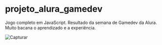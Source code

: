 # projeto_alura_gamedev
Jogo completo em JavaScript. Resultado da semana de Gamedev da Alura. Muito bacana o aprendizado e a experiência.

![Capturar](https://user-images.githubusercontent.com/66340495/86533532-42a34180-bea8-11ea-95e5-491a6d118b04.PNG)
